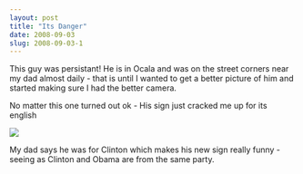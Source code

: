 ```yaml
---
layout: post
title: "Its Danger"
date: 2008-09-03
slug: 2008-09-03-1
---
```


This guy was persistant!  He is in Ocala and was on the street corners near my dad almost daily - that is until I wanted to get a better picture of him and started making sure I had the better camera.  

No matter this one turned out ok - His sign just cracked me up for its english 

 ![](/visible-light/images/assets/IMG_4681.jpg) 

My dad says he was for Clinton which makes his new sign really funny - seeing as Clinton and Obama are from the same party.
